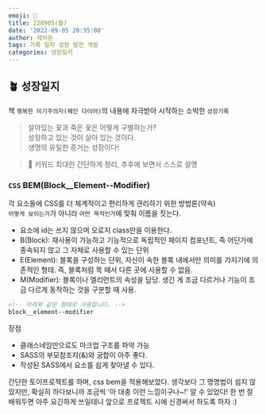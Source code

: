 ```yaml
---
emoji: 🌱
title: 220905(월)
date: '2022-09-05 20:35:00'
author: 제이든
tags: 기록 일지 성장 발전 개발
categories: 성장일지
---
```


## 🪴 성장일지

책 `행복한 이기주의자(웨인 다이어)`의 내용에 자극받아 시작하는 소박한 `성장기록`

> 살아있는 꽃과 죽은 꽃은 어떻게 구별하는가?<br/>
> 성장하고 있는 것이 살아 있는 것이다.<br/>
> 생명의 유일한 증거는 성장이다!

> 🌳 키워드
> 최대한 간단하게 정리, 추후에 보면서 스스로 설명

### `CSS` BEM(Block\_\_Element--Modifier)

각 요소들에 CSS를 더 체계적이고 편리하게 관리하기 위한 방법론(약속)<br/>
`어떻게 보이는가`가 아니라 `어떤 목적인가`에 맞춰 이름을 짓는다.

- 요소에 id는 쓰지 않으며 오로지 class만을 이용한다.
- B(Block): 재사용이 가능하고 기능적으로 독립적인 페이지 컴포넌트, 즉 어딘가에 종속되지 않고 그 자체로 사용할 수 있는 단위
- E(Element): 블록을 구성하는 단위, 자신이 속한 블록 내에서만 의미를 가지기에 의존적인 형태. 즉, 블록처럼 똑 떼서 다른 곳에 사용할 수 없음.
- M(Modifier): 블록이나 엘리먼트의 속성을 담당. 생긴 게 조금 다르거나 기능이 조금 다르게 동작하는 것을 구분할 때 사용.

```html
<!-- 아래와 같은 형태로 사용합니다. -->
block__element--modifier
```

장점

- 클래스네임만으로도 마크업 구조를 파악 가능
- SASS의 부모참조자(&)와 궁합이 아주 좋다.
- 작성된 SASS에서 요소를 쉽게 찾아낼 수 있다.

간단한 토이프로젝트를 하며, css bem을 적용해보았다. 생각보다 그 명명법이 쉽지 않았지만, 확실히 하다보니까 조금씩 '아 대충 이런 느낌이구나~!' 알 수 있었다! 한 번 잘 배워두면 아주 요긴하게 쓰일테니 앞으로 프로젝트 시에 신경써서 하도록 하자 :)

```toc

```

